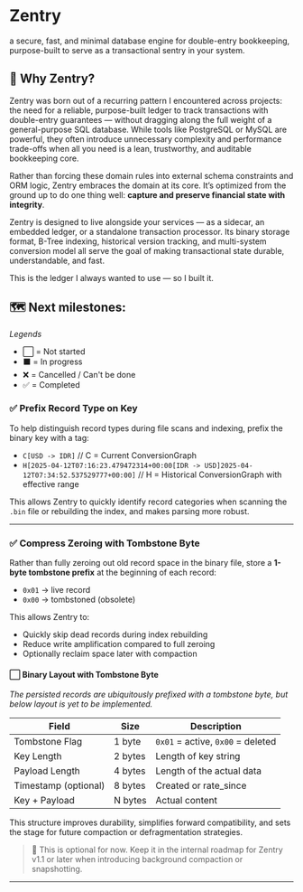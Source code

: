 # Zentry


a secure, fast, and minimal database engine for double-entry bookkeeping, purpose-built to serve as a transactional sentry in your system.


## 🧭 Why Zentry?

Zentry was born out of a recurring pattern I encountered across projects: the need for a reliable, purpose-built ledger to track transactions with double-entry guarantees — without dragging along the full weight of a general-purpose SQL database. While tools like PostgreSQL or MySQL are powerful, they often introduce unnecessary complexity and performance trade-offs when all you need is a lean, trustworthy, and auditable bookkeeping core.

Rather than forcing these domain rules into external schema constraints and ORM logic, Zentry embraces the domain at its core. It’s optimized from the ground up to do one thing well: **capture and preserve financial state with integrity**.

Zentry is designed to live alongside your services — as a sidecar, an embedded ledger, or a standalone transaction processor. Its binary storage format, B-Tree indexing, historical version tracking, and multi-system conversion model all serve the goal of making transactional state durable, understandable, and fast.

This is the ledger I always wanted to use — so I built it.

## 🗺️ Next milestones:

*Legends*

- ⬜️ = Not started
- ⬛️ = In progress
- ❌ = Cancelled / Can't be done
- ✅ = Completed

### ✅ Prefix Record Type on Key

To help distinguish record types during file scans and indexing, prefix the binary key with a tag:

- `C[USD -> IDR]` // C = Current ConversionGraph 
- `H[2025-04-12T07:16:23.479472314+00:00[IDR -> USD]2025-04-12T07:34:52.537529777+00:00]` // H = Historical ConversionGraph with effective range

This allows Zentry to quickly identify record categories when scanning the `.bin` file or rebuilding the index, and makes parsing more robust.

---

### ✅ Compress Zeroing with Tombstone Byte

Rather than fully zeroing out old record space in the binary file, store a **1-byte tombstone prefix** at the beginning of each record:

- `0x01` → live record
- `0x00` → tombstoned (obsolete)

This allows Zentry to:
- Quickly skip dead records during index rebuilding
- Reduce write amplification compared to full zeroing
- Optionally reclaim space later with compaction

#### ⬜ Binary Layout with Tombstone Byte

_The persisted records are ubiquitously prefixed with a tombstone byte, but below layout is yet to be implemented._
 
| Field              | Size     | Description                      |
|-------------------|----------|----------------------------------|
| Tombstone Flag     | 1 byte   | `0x01` = active, `0x00` = deleted |
| Key Length         | 2 bytes  | Length of key string             |
| Payload Length     | 4 bytes  | Length of the actual data        |
| Timestamp (optional)| 8 bytes | Created or rate_since            |
| Key + Payload      | N bytes  | Actual content                   |

This structure improves durability, simplifies forward compatibility, and sets the stage for future compaction or defragmentation strategies.

> 📝 This is optional for now. Keep it in the internal roadmap for Zentry v1.1 or later when introducing background compaction or snapshotting.

---